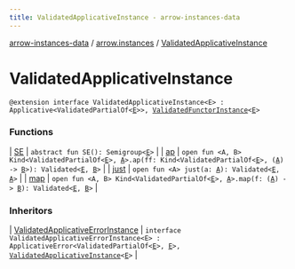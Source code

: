 ```yaml
---
title: ValidatedApplicativeInstance - arrow-instances-data
---
```


[arrow-instances-data](../../index.html) / [arrow.instances](../index.html) / [ValidatedApplicativeInstance](./index.html)

# ValidatedApplicativeInstance

`@extension interface ValidatedApplicativeInstance<E> : Applicative<ValidatedPartialOf<`[`E`](index.html#E)`>>, `[`ValidatedFunctorInstance`](../-validated-functor-instance/index.html)`<`[`E`](index.html#E)`>`

### Functions

| [SE](-s-e.html) | `abstract fun SE(): Semigroup<`[`E`](index.html#E)`>` |
| [ap](ap.html) | `open fun <A, B> Kind<ValidatedPartialOf<`[`E`](index.html#E)`>, `[`A`](ap.html#A)`>.ap(ff: Kind<ValidatedPartialOf<`[`E`](index.html#E)`>, (`[`A`](ap.html#A)`) -> `[`B`](ap.html#B)`>): Validated<`[`E`](index.html#E)`, `[`B`](ap.html#B)`>` |
| [just](just.html) | `open fun <A> just(a: `[`A`](just.html#A)`): Validated<`[`E`](index.html#E)`, `[`A`](just.html#A)`>` |
| [map](map.html) | `open fun <A, B> Kind<ValidatedPartialOf<`[`E`](index.html#E)`>, `[`A`](map.html#A)`>.map(f: (`[`A`](map.html#A)`) -> `[`B`](map.html#B)`): Validated<`[`E`](index.html#E)`, `[`B`](map.html#B)`>` |

### Inheritors

| [ValidatedApplicativeErrorInstance](../-validated-applicative-error-instance/index.html) | `interface ValidatedApplicativeErrorInstance<E> : ApplicativeError<ValidatedPartialOf<`[`E`](../-validated-applicative-error-instance/index.html#E)`>, `[`E`](../-validated-applicative-error-instance/index.html#E)`>, `[`ValidatedApplicativeInstance`](./index.html)`<`[`E`](../-validated-applicative-error-instance/index.html#E)`>` |

